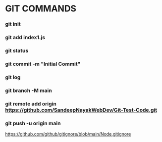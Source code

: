 # GIT COMMANDS
### git init
### git add index1.js  
### git status
### git commit -m "Initial Commit"
### git log
### git branch -M main
### git remote add origin https://github.com/SandeepNayakWebDev/Git-Test-Code.git
### git push -u origin main
 
https://github.com/github/gitignore/blob/main/Node.gitignore
